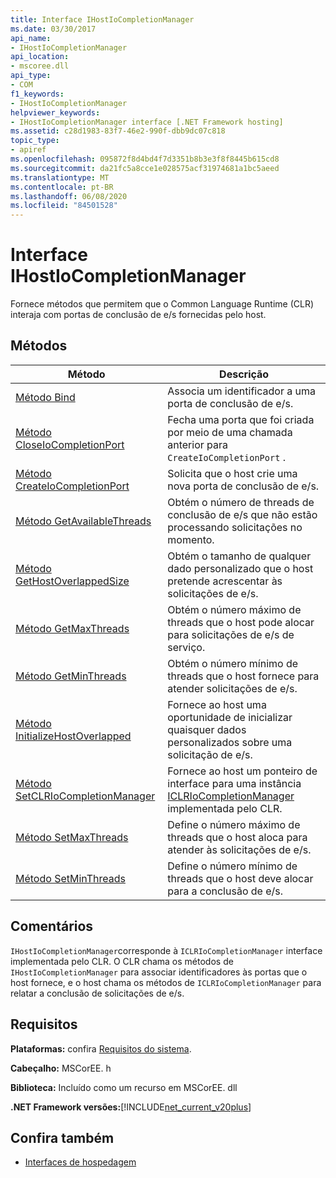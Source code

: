 ```yaml
---
title: Interface IHostIoCompletionManager
ms.date: 03/30/2017
api_name:
- IHostIoCompletionManager
api_location:
- mscoree.dll
api_type:
- COM
f1_keywords:
- IHostIoCompletionManager
helpviewer_keywords:
- IHostIoCompletionManager interface [.NET Framework hosting]
ms.assetid: c28d1983-83f7-46e2-990f-dbb9dc07c818
topic_type:
- apiref
ms.openlocfilehash: 095872f8d4bd4f7d3351b8b3e3f8f8445b615cd8
ms.sourcegitcommit: da21fc5a8cce1e028575acf31974681a1bc5aeed
ms.translationtype: MT
ms.contentlocale: pt-BR
ms.lasthandoff: 06/08/2020
ms.locfileid: "84501528"
---
```

# <a name="ihostiocompletionmanager-interface"></a>Interface IHostIoCompletionManager
Fornece métodos que permitem que o Common Language Runtime (CLR) interaja com portas de conclusão de e/s fornecidas pelo host.  
  
## <a name="methods"></a>Métodos  
  
|Método|Descrição|  
|------------|-----------------|  
|[Método Bind](ihostiocompletionmanager-bind-method.md)|Associa um identificador a uma porta de conclusão de e/s.|  
|[Método CloseIoCompletionPort](ihostiocompletionmanager-closeiocompletionport-method.md)|Fecha uma porta que foi criada por meio de uma chamada anterior para `CreateIoCompletionPort` .|  
|[Método CreateIoCompletionPort](ihostiocompletionmanager-createiocompletionport-method.md)|Solicita que o host crie uma nova porta de conclusão de e/s.|  
|[Método GetAvailableThreads](ihostiocompletionmanager-getavailablethreads-method.md)|Obtém o número de threads de conclusão de e/s que não estão processando solicitações no momento.|  
|[Método GetHostOverlappedSize](ihostiocompletionmanager-gethostoverlappedsize-method.md)|Obtém o tamanho de qualquer dado personalizado que o host pretende acrescentar às solicitações de e/s.|  
|[Método GetMaxThreads](ihostiocompletionmanager-getmaxthreads-method.md)|Obtém o número máximo de threads que o host pode alocar para solicitações de e/s de serviço.|  
|[Método GetMinThreads](ihostiocompletionmanager-getminthreads-method.md)|Obtém o número mínimo de threads que o host fornece para atender solicitações de e/s.|  
|[Método InitializeHostOverlapped](ihostiocompletionmanager-initializehostoverlapped-method.md)|Fornece ao host uma oportunidade de inicializar quaisquer dados personalizados sobre uma solicitação de e/s.|  
|[Método SetCLRIoCompletionManager](ihostiocompletionmanager-setclriocompletionmanager-method.md)|Fornece ao host um ponteiro de interface para uma instância [ICLRIoCompletionManager](iclriocompletionmanager-interface.md) implementada pelo CLR.|  
|[Método SetMaxThreads](ihostiocompletionmanager-setmaxthreads-method.md)|Define o número máximo de threads que o host aloca para atender às solicitações de e/s.|  
|[Método SetMinThreads](ihostiocompletionmanager-setminthreads-method.md)|Define o número mínimo de threads que o host deve alocar para a conclusão de e/s.|  
  
## <a name="remarks"></a>Comentários  
 `IHostIoCompletionManager`corresponde à `ICLRIoCompletionManager` interface implementada pelo CLR. O CLR chama os métodos de `IHostIoCompletionManager` para associar identificadores às portas que o host fornece, e o host chama os métodos de `ICLRIoCompletionManager` para relatar a conclusão de solicitações de e/s.  
  
## <a name="requirements"></a>Requisitos  
 **Plataformas:** confira [Requisitos do sistema](../../get-started/system-requirements.md).  
  
 **Cabeçalho:** MSCorEE. h  
  
 **Biblioteca:** Incluído como um recurso em MSCorEE. dll  
  
 **.NET Framework versões:**[!INCLUDE[net_current_v20plus](../../../../includes/net-current-v20plus-md.md)]  
  
## <a name="see-also"></a>Confira também

- [Interfaces de hospedagem](hosting-interfaces.md)
